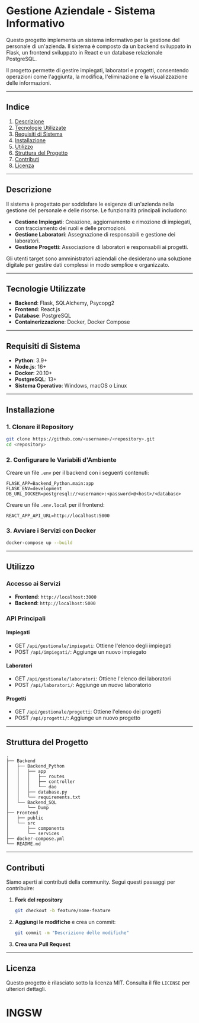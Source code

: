 # Gestione Aziendale - Sistema Informativo

Questo progetto implementa un sistema informativo per la gestione del personale di un'azienda. Il sistema è composto da un backend sviluppato in Flask, un frontend sviluppato in React e un database relazionale PostgreSQL.

Il progetto permette di gestire impiegati, laboratori e progetti, consentendo operazioni come l'aggiunta, la modifica, l'eliminazione e la visualizzazione delle informazioni.

---

## **Indice**
1. [Descrizione](#descrizione)
2. [Tecnologie Utilizzate](#tecnologie-utilizzate)
3. [Requisiti di Sistema](#requisiti-di-sistema)
4. [Installazione](#installazione)
5. [Utilizzo](#utilizzo)
6. [Struttura del Progetto](#struttura-del-progetto)
7. [Contributi](#contributi)
8. [Licenza](#licenza)

---

## **Descrizione**

Il sistema è progettato per soddisfare le esigenze di un'azienda nella gestione del personale e delle risorse. Le funzionalità principali includono:

- **Gestione Impiegati**: Creazione, aggiornamento e rimozione di impiegati, con tracciamento dei ruoli e delle promozioni.
- **Gestione Laboratori**: Assegnazione di responsabili e gestione dei laboratori.
- **Gestione Progetti**: Associazione di laboratori e responsabili ai progetti.

Gli utenti target sono amministratori aziendali che desiderano una soluzione digitale per gestire dati complessi in modo semplice e organizzato.

---

## **Tecnologie Utilizzate**

- **Backend**: Flask, SQLAlchemy, Psycopg2
- **Frontend**: React.js
- **Database**: PostgreSQL
- **Containerizzazione**: Docker, Docker Compose

---

## **Requisiti di Sistema**

- **Python**: 3.9+
- **Node.js**: 16+
- **Docker**: 20.10+
- **PostgreSQL**: 13+
- **Sistema Operativo**: Windows, macOS o Linux

---

## **Installazione**

### **1. Clonare il Repository**

```bash
git clone https://github.com/<username>/<repository>.git
cd <repository>
```

### **2. Configurare le Variabili d'Ambiente**

Creare un file `.env` per il backend con i seguenti contenuti:

```env
FLASK_APP=Backend_Python.main:app
FLASK_ENV=development
DB_URL_DOCKER=postgresql://<username>:<password>@<host>/<database>
```

Creare un file `.env.local` per il frontend:

```env
REACT_APP_API_URL=http://localhost:5000
```

### **3. Avviare i Servizi con Docker**

```bash
docker-compose up --build
```

---

## **Utilizzo**

### **Accesso ai Servizi**

- **Frontend**: `http://localhost:3000`
- **Backend**: `http://localhost:5000`

### **API Principali**

#### **Impiegati**
- GET `/api/gestionale/impiegati`: Ottiene l'elenco degli impiegati
- POST `/api/impiegati/`: Aggiunge un nuovo impiegato

#### **Laboratori**
- GET `/api/gestionale/laboratori`: Ottiene l'elenco dei laboratori
- POST `/api/laboratori/`: Aggiunge un nuovo laboratorio

#### **Progetti**
- GET `/api/gestionale/progetti`: Ottiene l'elenco dei progetti
- POST `/api/progetti/`: Aggiunge un nuovo progetto

---

## **Struttura del Progetto**

```plaintext
.
├── Backend
│   ├── Backend_Python
│   │   ├── app
│   │   │   ├── routes
│   │   │   ├── controller
│   │   │   └── dao
│   │   ├── database.py
│   │   └── requirements.txt
│   └── Backend_SQL
│       └── Dump
├── Frontend
│   ├── public
│   └── src
│       ├── components
│       └── services
├── docker-compose.yml
└── README.md
```

---

## **Contributi**

Siamo aperti ai contributi della community. Segui questi passaggi per contribuire:

1. **Fork del repository**
   ```bash
   git checkout -b feature/nome-feature
   ```
2. **Aggiungi le modifiche** e crea un commit:
   ```bash
   git commit -m "Descrizione delle modifiche"
   ```
3. **Crea una Pull Request**

---

## **Licenza**

Questo progetto è rilasciato sotto la licenza MIT. Consulta il file `LICENSE` per ulteriori dettagli.

# INGSW
